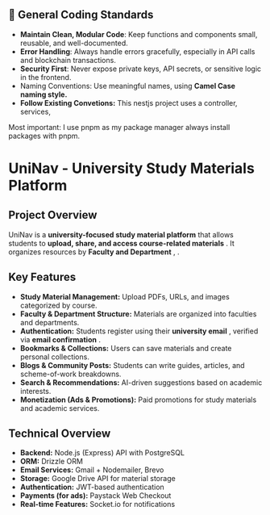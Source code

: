 ## **🌟 General Coding Standards**

- **Maintain Clean, Modular Code**: Keep functions and components small, reusable, and well-documented.
- **Error Handling**: Always handle errors gracefully, especially in API calls and blockchain transactions.
- **Security First**: Never expose private keys, API secrets, or sensitive logic in the frontend.
- Naming Conventions: Use meaningful names, using **Camel Case naming style.**
- **Follow Existing Convetions:** This nestjs project uses a controller, services,

Most important: I use pnpm as my package manager always install packages with pnpm.

# **UniNav - University Study Materials Platform**

## **Project Overview**

UniNav is a **university-focused study material platform** that allows students to **upload, share, and access course-related materials** . It organizes resources by **Faculty and Department** , .

## **Key Features**

- **Study Material Management:** Upload PDFs, URLs, and images categorized by course.
- **Faculty & Department Structure:** Materials are organized into faculties and departments.
- **Authentication:** Students register using their **university email** , verified via **email confirmation** .
- **Bookmarks & Collections:** Users can save materials and create personal collections.
- **Blogs & Community Posts:** Students can write guides, articles, and scheme-of-work breakdowns.
- **Search & Recommendations:** AI-driven suggestions based on academic interests.
- **Monetization (Ads & Promotions):** Paid promotions for study materials and academic services.

## **Technical Overview**

- **Backend:** Node.js (Express) API with PostgreSQL
- **ORM:** Drizzle ORM
- **Email Services:** Gmail + Nodemailer, Brevo
- **Storage:** Google Drive API for material storage
- **Authentication:** JWT-based authentication
- **Payments (for ads):** Paystack Web Checkout
- **Real-time Features:** Socket.io for notifications
